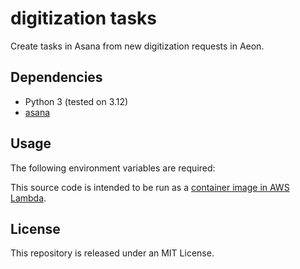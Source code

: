 # digitization tasks
Create tasks in Asana from new digitization requests in Aeon.

## Dependencies
- Python 3 (tested on 3.12)
- [asana](https://pypi.org/project/asana/)

## Usage

The following environment variables are required:


This source code is intended to be run as a [container image in AWS Lambda](https://docs.aws.amazon.com/lambda/latest/dg/python-image.html).


## License
This repository is released under an MIT License.
